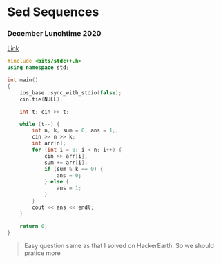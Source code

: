# Sed Sequences
### December Lunchtime 2020

[Link](https://www.codechef.com/LTIME91B/problems/SEDARR)

``` c++
#include <bits/stdc++.h>
using namespace std;

int main()
{
	ios_base::sync_with_stdio(false);
	cin.tie(NULL);

	int t; cin >> t;

	while (t--) {
		int n, k, sum = 0, ans = 1;;
		cin >> n >> k;
		int arr[n];
		for (int i = 0; i < n; i++) {
			cin >> arr[i];
			sum += arr[i];
			if (sum % k == 0) {
				ans = 0;
			} else {
				ans = 1;
			}
		}
		cout << ans << endl;
	}

	return 0;
}
```

> Easy question same as that I solved on HackerEarth. So we should pratice more